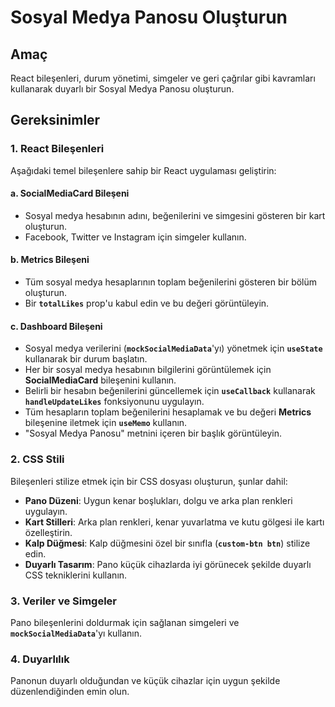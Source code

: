 # Sosyal Medya Panosu Oluşturun

## Amaç

React bileşenleri, durum yönetimi, simgeler ve geri çağrılar gibi kavramları kullanarak duyarlı bir Sosyal Medya Panosu oluşturun.

## Gereksinimler

### 1. React Bileşenleri

Aşağıdaki temel bileşenlere sahip bir React uygulaması geliştirin:

#### a. **SocialMediaCard** Bileşeni

- Sosyal medya hesabının adını, beğenilerini ve simgesini gösteren bir kart oluşturun.
- Facebook, Twitter ve Instagram için simgeler kullanın.

#### b. **Metrics** Bileşeni

- Tüm sosyal medya hesaplarının toplam beğenilerini gösteren bir bölüm oluşturun.
- Bir **`totalLikes`** prop'u kabul edin ve bu değeri görüntüleyin.

#### c. **Dashboard** Bileşeni

- Sosyal medya verilerini (**`mockSocialMediaData`**'yı) yönetmek için **`useState`** kullanarak bir durum başlatın.
- Her bir sosyal medya hesabının bilgilerini görüntülemek için **SocialMediaCard** bileşenini kullanın.
- Belirli bir hesabın beğenilerini güncellemek için **`useCallback`** kullanarak **`handleUpdateLikes`** fonksiyonunu uygulayın.
- Tüm hesapların toplam beğenilerini hesaplamak ve bu değeri **Metrics** bileşenine iletmek için **`useMemo`** kullanın.
- "Sosyal Medya Panosu" metnini içeren bir başlık görüntüleyin.

### 2. CSS Stili

Bileşenleri stilize etmek için bir CSS dosyası oluşturun, şunlar dahil:

- **Pano Düzeni**: Uygun kenar boşlukları, dolgu ve arka plan renkleri uygulayın.
- **Kart Stilleri**: Arka plan renkleri, kenar yuvarlatma ve kutu gölgesi ile kartı özelleştirin.
- **Kalp Düğmesi**: Kalp düğmesini özel bir sınıfla (**`custom-btn btn`**) stilize edin.
- **Duyarlı Tasarım**: Pano küçük cihazlarda iyi görünecek şekilde duyarlı CSS tekniklerini kullanın.

### 3. Veriler ve Simgeler

Pano bileşenlerini doldurmak için sağlanan simgeleri ve **`mockSocialMediaData`**'yı kullanın.

### 4. Duyarlılık

Panonun duyarlı olduğundan ve küçük cihazlar için uygun şekilde düzenlendiğinden emin olun.
